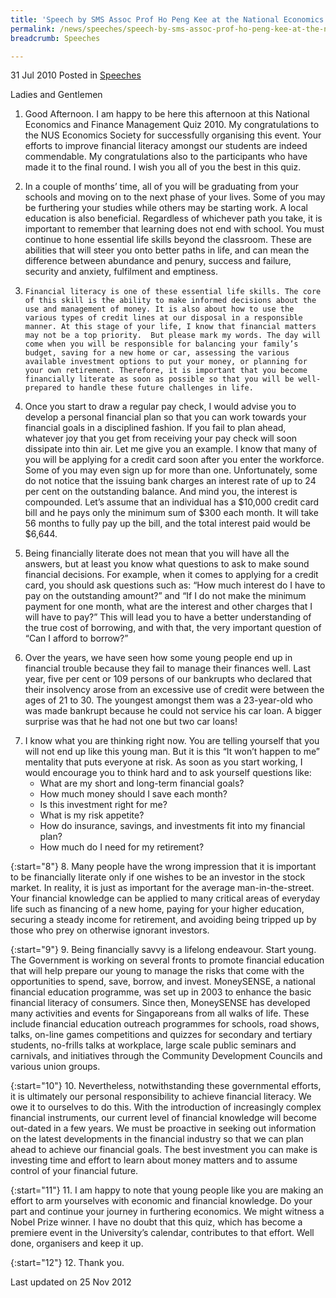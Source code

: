 ```yaml
---
title: 'Speech by SMS Assoc Prof Ho Peng Kee at the National Economics and Finance Management Quiz 2010'
permalink: /news/speeches/speech-by-sms-assoc-prof-ho-peng-kee-at-the-national-economics-and-finance-management-quiz-2010/
breadcrumb: Speeches

---
```



31 Jul 2010 Posted in [Speeches](/news/speeches)



Ladies and Gentlemen


1.    Good Afternoon. I am happy to be here this afternoon at this National Economics and Finance Management Quiz 2010. My congratulations to the NUS Economics Society for successfully organising this event. Your efforts to improve financial literacy amongst our students are indeed commendable. My congratulations also to the participants who have made it to the final round. I wish you all of you the best in this quiz.

2.    In a couple of months’ time, all of you will be graduating from your schools and moving on to the next phase of your lives. Some of you may be furthering your studies while others may be starting work. A local education is also beneficial. Regardless of whichever path you take, it is important to remember that learning does not end with school. You must continue to hone essential life skills beyond the classroom. These are abilities that will steer you onto better paths in life, and can mean the difference between abundance and penury, success and failure, security and anxiety, fulfilment and emptiness.

3.     Financial literacy is one of these essential life skills. The core of this skill is the ability to make informed decisions about the use and management of money. It is also about how to use the various types of credit lines at our disposal in a responsible manner. At this stage of your life, I know that financial matters may not be a top priority.  But please mark my words. The day will come when you will be responsible for balancing your family’s budget, saving for a new home or car, assessing the various available investment options to put your money, or planning for your own retirement. Therefore, it is important that you become financially literate as soon as possible so that you will be well-prepared to handle these future challenges in life.

4.    Once you start to draw a regular pay check, I would advise you to develop a personal financial plan so that you can work towards your financial goals in a disciplined fashion. If you fail to plan ahead, whatever joy that you get from receiving your pay check will soon dissipate into thin air. Let me give you an example. I know that many of you will be applying for a credit card soon after you enter the workforce. Some of you may even sign up for more than one. Unfortunately, some do not notice that the issuing bank charges an interest rate of up to 24 per cent on the outstanding balance. And mind you, the interest is compounded. Let’s assume that an individual has a $10,000 credit card bill and he pays only the minimum sum of $300 each month. It will take 56 months to fully pay up the bill, and the total interest paid would be $6,644.

5.    Being financially literate does not mean that you will have all the answers, but at least you know what questions to ask to make sound financial decisions. For example, when it comes to applying for a credit card, you should ask questions such as: “How much interest do I have to pay on the outstanding amount?” and “If I do not make the minimum payment for one month, what are the interest and other charges that I will have to pay?” This will lead you to have a better understanding of the true cost of borrowing, and with that, the very important question of “Can I afford to borrow?”

6.    Over the years, we have seen how some young people end up in financial trouble because they fail to manage their finances well. Last year, five per cent or 109 persons of our bankrupts who declared that their insolvency arose from an excessive use of credit were between the ages of 21 to 30. The youngest amongst them was a 23-year-old who was made bankrupt because he could not service his car loan. A bigger surprise was that he had not one but two car loans!

<ol start="7">
<li> I know what you are thinking right now. You are telling yourself that you will not end up like this young man. But it is this “It won’t happen to me” mentality that puts everyone at risk. As soon as you start working, I would encourage you to think hard and to ask yourself questions like:

<ul>
<li>What are my short and long-term financial goals? </li>
<li>How much money should I save each month? </li>
<li>Is this investment right for me? </li>
<li>What is my risk appetite? </li>
<li>How do insurance, savings, and investments fit into my financial plan? </li>
<li>How much do I need for my retirement? </li>
</ul>


</li>
</ol>

{:start="8"}
8. Many people have the wrong impression that it is important to be financially literate only if one wishes to be an investor in the stock market. In reality, it is just as important for the average man-in-the-street. Your financial knowledge can be applied to many critical areas of everyday life such as financing of a new home, paying for your higher education, securing a steady income for retirement, and avoiding being tripped up by those who prey on otherwise ignorant investors.

{:start="9"}
9. Being financially savvy is a lifelong endeavour. Start young. The Government is working on several fronts to promote financial education that will help prepare our young to manage the risks that come with the opportunities to spend, save, borrow, and invest. MoneySENSE, a national financial education programme, was set up in 2003 to enhance the basic financial literacy of consumers. Since then, MoneySENSE has developed many activities and events for Singaporeans from all walks of life. These include financial education outreach programmes for schools, road shows, talks, on-line games competitions and quizzes for secondary and tertiary students, no-frills talks at workplace, large scale public seminars and carnivals, and initiatives through the Community Development Councils and various union groups.

{:start="10"}
10. Nevertheless, notwithstanding these governmental efforts, it is ultimately our personal responsibility to achieve financial literacy. We owe it to ourselves to do this. With the introduction of increasingly complex financial instruments, our current level of financial knowledge will become out-dated in a few years. We must be proactive in seeking out information on the latest developments in the financial industry so that we can plan ahead to achieve our financial goals. The best investment you can make is investing time and effort to learn about money matters and to assume control of your financial future.

{:start="11"}
11. I am happy to note that young people like you are making an effort to arm yourselves with economic and financial knowledge. Do your part and continue your journey in furthering economics. We might witness a Nobel Prize winner. I have no doubt that this quiz, which has become a premiere event in the University’s calendar, contributes to that effort. Well done, organisers and keep it up.

{:start="12"}
12. Thank you.

<p class="right-side-updated">Last updated on 25 Nov 2012</p>
